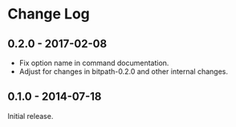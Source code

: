 # Change Log

## 0.2.0 - 2017-02-08

* Fix option name in command documentation.
* Adjust for changes in bitpath-0.2.0 and other internal changes.

## 0.1.0 - 2014-07-18

Initial release.
